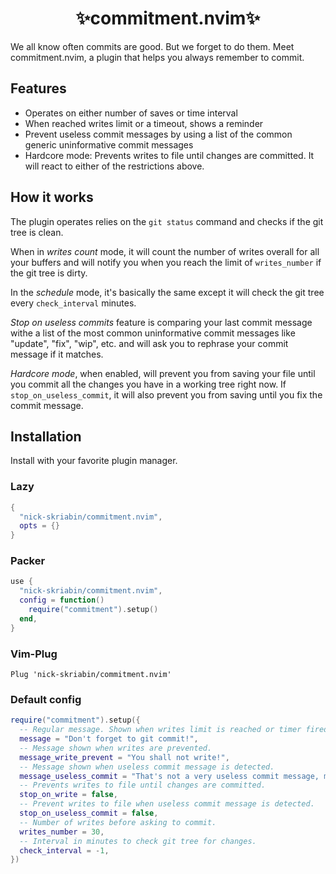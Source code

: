 <h1 align="center">✨commitment.nvim✨</h1>

We all know often commits are good. But we forget to do them.
Meet commitment.nvim, a plugin that helps you always remember to commit.

## Features

- Operates on either number of saves or time interval
- When reached writes limit or a timeout, shows a reminder
- Prevent useless commit messages by using a list of the common generic
  uninformative commit messages
- Hardcore mode: Prevents writes to file until changes are committed. It will
  react to either of the restrictions above.

## How it works

The plugin operates relies on the `git status` command and checks if the git tree is clean.

When in *writes count* mode, it will count the number of writes overall for all your buffers and
will notify you when you reach the limit of `writes_number` if the git tree is dirty.

In the *schedule* mode, it's basically the same except it will check the git tree every
`check_interval` minutes.

*Stop on useless commits* feature is comparing your last commit message withe a list of the most
common uninformative commit messages like "update", "fix", "wip", etc. and will ask you to
rephrase your commit message if it matches.

*Hardcore mode*, when enabled, will prevent you from saving your file until you commit all the
changes you have in a working tree right now. If `stop_on_useless_commit`, it will also prevent
you from saving until you fix the commit message.

## Installation

Install with your favorite plugin manager.

### Lazy

```lua
{
  "nick-skriabin/commitment.nvim",
  opts = {}
}
```

### Packer

```lua
use {
  "nick-skriabin/commitment.nvim",
  config = function()
    require("commitment").setup()
  end,
}
```

### Vim-Plug

```vim
Plug 'nick-skriabin/commitment.nvim'
```

### Default config

```lua
require("commitment").setup({
  -- Regular message. Shown when writes limit is reached or timer fired.
  message = "Don't forget to git commit!",
  -- Message shown when writes are prevented.
  message_write_prevent = "You shall not write!",
  -- Message shown when useless commit message is detected.
  message_useless_commit = "That's not a very useless commit message, mind rephrasing it?",
  -- Prevents writes to file until changes are committed.
  stop_on_write = false,
  -- Prevent writes to file when useless commit message is detected.
  stop_on_useless_commit = false,
  -- Number of writes before asking to commit.
  writes_number = 30,
  -- Interval in minutes to check git tree for changes.
  check_interval = -1,
})
```
